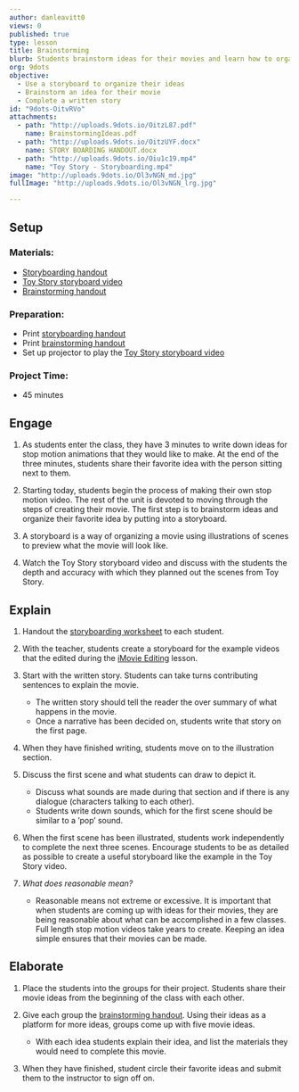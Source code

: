 ```yaml
---
author: danleavitt0
views: 0
published: true
type: lesson
title: Brainstorming
blurb: Students brainstorm ideas for their movies and learn how to organize those ideas by creating a storyboard.
org: 9dots
objective: 
  - Use a storyboard to organize their ideas
  - Brainstorm an idea for their movie
  - Complete a written story
id: "9dots-OitvRVo"
attachments: 
  - path: "http://uploads.9dots.io/OitzL87.pdf"
    name: BrainstormingIdeas.pdf
  - path: "http://uploads.9dots.io/OitzUYF.docx"
    name: STORY BOARDING HANDOUT.docx
  - path: "http://uploads.9dots.io/Oiu1c19.mp4"
    name: "Toy Story - Storyboarding.mp4"
image: "http://uploads.9dots.io/Ol3vNGN_md.jpg"
fullImage: "http://uploads.9dots.io/Ol3vNGN_lrg.jpg"

---
```


## Setup

### Materials:

- [Storyboarding handout](http://uploads.9dots.io/OitzUYF.docx)
- [Toy Story storyboard video](http://uploads.9dots.io/Oiu1c19.mp4)
- [Brainstorming handout](http://uploads.9dots.io/OitzL87.pdf)

### Preparation:

- Print [storyboarding handout](http://uploads.9dots.io/OitzUYF.docx)
- Print [brainstorming handout](http://uploads.9dots.io/OitzL87.pdf)
- Set up projector to play the [Toy Story storyboard video](http://uploads.9dots.io/Oiu1c19.mp4)

### Project Time:

- 45 minutes

## Engage

1. As students enter the class, they have 3 minutes to write down ideas for stop motion animations that they would like to make. At the end of the three minutes, students share their favorite idea with the person sitting next to them.

2. Starting today, students begin the process of making their own stop motion video. The rest of the unit is devoted to moving through the steps of creating their movie. The first step is to brainstorm ideas and organize their favorite idea by putting into a storyboard.

3. A storyboard is a way of organizing a movie using illustrations of scenes to preview what the movie will look like.

4. Watch the Toy Story storyboard video and discuss with the students the depth and accuracy with which they planned out the scenes from Toy Story.

## Explain

1. Handout the [storyboarding worksheet](http://uploads.9dots.io/OitzUYF.docx) to each student. 

2. With the teacher, students create a storyboard for the example videos that the edited during the [iMovie Editing](http://www.9dots.io/9dots/OitcWZ5) lesson. 

3. Start with the written story. Students can take turns contributing sentences to explain the movie. 
	- The written story should tell the reader the over summary of what happens in the movie. 
    - Once a narrative has been decided on, students write that story on the first page. 

4. When they have finished writing, students move on to the illustration section. 

5. Discuss the first scene and what students can draw to depict it. 
	- Discuss what sounds are made during that section and if there is any dialogue (characters talking to each other). 
	- Students write down sounds, which for the first scene should be similar to  a ’pop’ sound.

6. When the first scene has been illustrated, students work independently to complete the next three scenes. Encourage students to be as detailed as possible to create a useful storyboard like the example in the Toy Story video.

7. _What does reasonable mean?_
	- Reasonable means not extreme or excessive. It is important that when students are coming up with ideas for their movies, they are being reasonable about what can be accomplished in a few classes. Full length stop motion videos take years to create. Keeping an idea simple ensures that their movies can be made.

## Elaborate

1. Place the students into the groups for their project. Students share their movie ideas from the beginning of the class with each other.

2. Give each group the [brainstorming handout](http://uploads.9dots.io/OitzL87.pdf). Using their ideas as a platform for more ideas, groups come up with five movie ideas. 
	- With each idea students explain their idea, and list the materials they would need to complete this movie.

3. When they have finished, student circle their favorite ideas and submit them to the instructor to sign off on.
